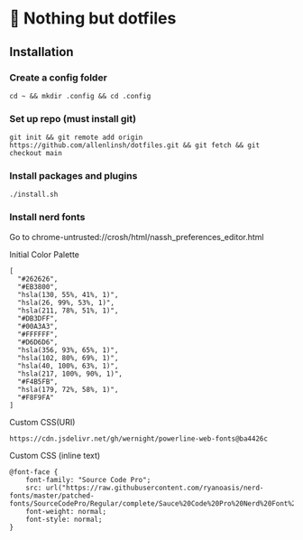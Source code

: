 # :paperclip: Nothing but dotfiles
## Installation
### Create a config folder
```
cd ~ && mkdir .config && cd .config
```

### Set up repo (must install git)
```
git init && git remote add origin https://github.com/allenlinsh/dotfiles.git && git fetch && git checkout main
```

### Install packages and plugins
```
./install.sh
```

### Install nerd fonts
Go to chrome-untrusted://crosh/html/nassh_preferences_editor.html

Initial Color Palette
```
[
  "#262626",
  "#EB3800",
  "hsla(130, 55%, 41%, 1)",
  "hsla(26, 99%, 53%, 1)",
  "hsla(211, 78%, 51%, 1)",
  "#DB3DFF",
  "#00A3A3",
  "#FFFFFF",
  "#D6D6D6",
  "hsla(356, 93%, 65%, 1)",
  "hsla(102, 80%, 69%, 1)",
  "hsla(40, 100%, 63%, 1)",
  "hsla(217, 100%, 90%, 1)",
  "#F4B5FB",
  "hsla(179, 72%, 58%, 1)",
  "#F8F9FA"
]
```

Custom CSS(URI)
```
https://cdn.jsdelivr.net/gh/wernight/powerline-web-fonts@ba4426c
```
Custom CSS (inline text)
```
@font-face {
    font-family: "Source Code Pro";
    src: url("https://raw.githubusercontent.com/ryanoasis/nerd-fonts/master/patched-fonts/SourceCodePro/Regular/complete/Sauce%20Code%20Pro%20Nerd%20Font%20Complete.ttf");
    font-weight: normal;
    font-style: normal;
}
```
